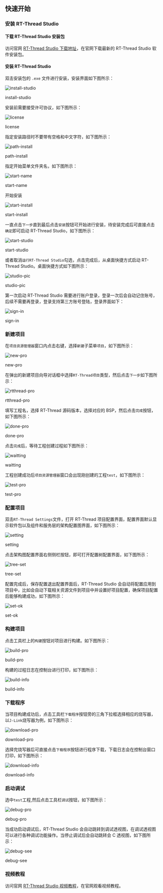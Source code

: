 快速开始
--------

### 安装 RT-Thread Studio

#### 下载 RT-Thread Studio 安装包

访问官网 [RT-Thread Studio
下载地址](https://www.rt-thread.org/page/studio.html)，在官网下载最新的
RT-Thread Studio 软件安装包。

#### 安装 RT-Thread Studio

双击安装包的 `.exe` 文件进行安装，安装界面如下图所示：

![install-studio](../../../../image/IoT/RT-Thread-for-JD/23d48a8a1c9e54aafd6e448c690df1ca.png)

install-studio

安装前需要接受许可协议，如下图所示：

![license](../../../../image/IoT/RT-Thread-for-JD/8559d2befecbf8deea9720ec596e6999.png)

license

指定安装路径时不要带有空格和中文字符，如下图所示：

![path-install](../../../../image/IoT/RT-Thread-for-JD/4b4384a4c23c4e34b6a3c5b22cc01423.png)

path-install

指定开始菜单文件夹名，如下图所示：

![start-name](../../../../image/IoT/RT-Thread-for-JD/340f1de9ae5e611c78676b388ca1546b.png)

start-name

开始安装

![start-install](../../../../image/IoT/RT-Thread-for-JD/db347cfa20c65c8c2a31aa96c4efaee3.png)

start-install

一直点击`下一步`直到最后点击`安装`按钮可开始进行安装，待安装完成后可直接点击`确定`即可启动
RT-Thread Studio，如下图所示：

![start-studio](../../../../image/IoT/RT-Thread-for-JD/5fc98c8262b6aaa0e705028bb0dc2b8f.png)

start-studio

或者取消`运行RT-Thread Studio`勾选，点击完成后，从桌面快捷方式启动 RT-Thread
Studio。桌面快捷方式如下图所示：

![studio-pic](../../../../image/IoT/RT-Thread-for-JD/1ec47e9c8c9a924adef4a1da275f3680.png)

studio-pic

第一次启动 RT-Thread Studio
需要进行账户登录，登录一次后会自动记住账号，后续不需要再登录，登录支持第三方账号登陆，登录界面如下：

![sign-in](../../../../image/IoT/RT-Thread-for-JD/c3e33967ecb26d11c6c1310838de58d3.png)

sign-in

### 新建项目

在`项目资源管理器`窗口内点击右键，选择`新建`子菜单`项目`，如下图所示：

![new-pro](../../../../image/IoT/RT-Thread-for-JD/7ebdd1989d96849ab32d90f9cd7bc6c3.png)

new-pro

在弹出的新建项目向导对话框中选择`RT-Thread项目`类型，然后点击`下一步`如下图所示：

![rtthread-pro](../../../../image/IoT/RT-Thread-for-JD/05fc48b2dd9856d5959b293699ecc111.png)

rtthread-pro

填写工程名，选择 RT-Thread 源码版本，选择对应的
BSP，然后点击`完成`按钮，如下图所示：

![done-pro](../../../../image/IoT/RT-Thread-for-JD/1f50e52a38285de5db2b7eac7618eebd.png)

done-pro

点击`完成`后，等待工程创建过程如下图所示：

![waitting](../../../../image/IoT/RT-Thread-for-JD/8c48c19b13a29998c4955df5f2a270aa.png)

waitting

工程创建成功后`项目资源管理器`窗口会出现刚创建的工程`test`，如下图所示：

![test-pro](../../../../image/IoT/RT-Thread-for-JD/cd97512a8632e359658d4de110ffe268.png)

test-pro

### 配置项目

双击`RT-Thread Settings`文件，打开 RT-Thread
项目配置界面，配置界面默认显示软件包以及组件和服务层的架构配置图界面，如下图所示：

![setting](../../../../image/IoT/RT-Thread-for-JD/de537e7639ca9e98dadabf5f15eba812.png)

setting

点击架构图配置界面右侧侧栏按钮，即可打开配置树配置界面，如下图所示：

![tree-set](../../../../image/IoT/RT-Thread-for-JD/a856c17d66ae5ba89896e3276b51fb54.png)

tree-set

配置完成后，保存配置退出配置界面后，RT-Thread Studio
会自动将配置应用到项目中，比如会自动下载相关资源文件到项目中并设置好项目配置，确保项目配置后能够构建成功，如下图所示：

![set-ok](../../../../image/IoT/RT-Thread-for-JD/a891e89df3fc2e262ffb8425a1d373d0.png)

set-ok

### 构建项目

点击工具栏上的`构建`按钮对项目进行构建。如下图所示：

![build-pro](../../../../image/IoT/RT-Thread-for-JD/6e6d6f40e1e624d4bed423fe1ee6c4d3.png)

build-pro

构建的过程日志在控制台进行打印，如下图所示：

![build-info](../../../../image/IoT/RT-Thread-for-JD/be2a1e4aa07c8614b543acb9d78d197b.png)

build-info

### 下载程序

当项目构建成功后，点击工具栏`下载程序`按钮旁的三角下拉框选择相应的烧写器，以`J-Link`烧写器为例，如下图所示：

![download-pro](../../../../image/IoT/RT-Thread-for-JD/0ff0ea67ebd5e28deb3f2890d56e488f.png)

download-pro

选择完烧写器后可直接点击`下载程序`按钮进行程序下载，下载日志会在控制台窗口打印，如下图所示：

![download-info](../../../../image/IoT/RT-Thread-for-JD/41946bd2909b7bf9660e1afaf7924f0d.png)

download-info

### 启动调试

选中`test`工程,然后点击工具栏`调试`按钮，如下图所示：

![debug-pro](../../../../image/IoT/RT-Thread-for-JD/dfa2d897e95b092f55af1bc9c604ee90.png)

debug-pro

当成功启动调试后，RT-Thread Studio
会自动跳转到调试透视图，在调试透视图可以进行各种调试功能操作。当停止调试后会自动跳转会
C 透视图，如下图所示：

![debug-see](../../../../image/IoT/RT-Thread-for-JD/52d8fa4596c3023578c2457b926182b1.png)

debug-see

### 视频教程

访问官网 [RT-Thread Studio
视频教程](https://www.rt-thread.org/page/video.html)，在官网观看视频教程。
